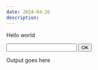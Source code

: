 ```yaml
---
date: 2024-04-26
description: 
---
```


<p>
  Hello world
</p>

<input type="text" />
<button>OK</button>

<p>
  Output goes here
</p>
